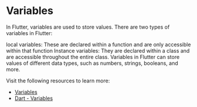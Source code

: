 # Variables
In Flutter, variables are used to store values. There are two types of variables in Flutter:

local variables: These are declared within a function and are only accessible within that function
Instance variables: They are declared within a class and are accessible throughout the entire class.
Variables in Flutter can store values of different data types, such as numbers, strings, booleans, and more.

Visit the following resources to learn more:

 - [Variables](https://dart.dev/guides/language/language-tour#variables)
 - [Dart - Variables](https://howtoflutter.dev/dart/variables/)

